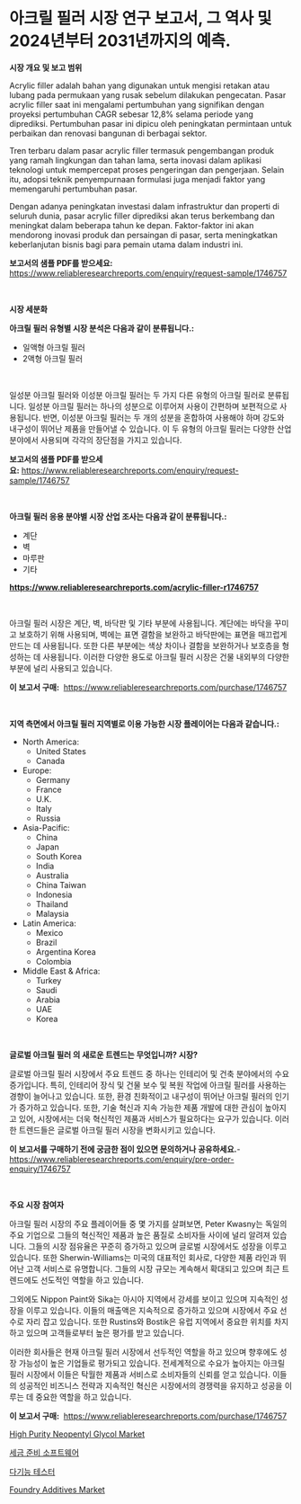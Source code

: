 <p><h1>아크릴 필러 시장 연구 보고서, 그 역사 및 2024년부터 2031년까지의 예측.</h1></p><p><strong>시장 개요 및 보고 범위</strong></p>
<p><p>Acrylic filler adalah bahan yang digunakan untuk mengisi retakan atau lubang pada permukaan yang rusak sebelum dilakukan pengecatan. Pasar acrylic filler saat ini mengalami pertumbuhan yang signifikan dengan proyeksi pertumbuhan CAGR sebesar 12,8% selama periode yang diprediksi. Pertumbuhan pasar ini dipicu oleh peningkatan permintaan untuk perbaikan dan renovasi bangunan di berbagai sektor.</p><p>Tren terbaru dalam pasar acrylic filler termasuk pengembangan produk yang ramah lingkungan dan tahan lama, serta inovasi dalam aplikasi teknologi untuk mempercepat proses pengeringan dan pengerjaan. Selain itu, adopsi teknik penyempurnaan formulasi juga menjadi faktor yang memengaruhi pertumbuhan pasar.</p><p>Dengan adanya peningkatan investasi dalam infrastruktur dan properti di seluruh dunia, pasar acrylic filler diprediksi akan terus berkembang dan meningkat dalam beberapa tahun ke depan. Faktor-faktor ini akan mendorong inovasi produk dan persaingan di pasar, serta meningkatkan keberlanjutan bisnis bagi para pemain utama dalam industri ini.</p></p>
<p><strong>보고서의 샘플 PDF를 받으세요:</strong> <a href="https://www.reliableresearchreports.com/enquiry/request-sample/1746757">https://www.reliableresearchreports.com/enquiry/request-sample/1746757</a></p>
<p>&nbsp;</p>
<p><strong>시장 세분화</strong></p>
<p><strong>아크릴 필러 유형별 시장 분석은 다음과 같이 분류됩니다.:</strong></p>
<p><ul><li>일액형 아크릴 필러</li><li>2액형 아크릴 필러</li></ul></p>
<p>&nbsp;</p>
<p><p>일성분 아크릴 필러와 이성분 아크릴 필러는 두 가지 다른 유형의 아크릴 필러로 분류됩니다. 일성분 아크릴 필러는 하나의 성분으로 이루어져 사용이 간편하며 보편적으로 사용됩니다. 반면, 이성분 아크릴 필러는 두 개의 성분을 혼합하여 사용해야 하며 강도와 내구성이 뛰어난 제품을 만들어낼 수 있습니다. 이 두 유형의 아크릴 필러는 다양한 산업 분야에서 사용되며 각각의 장단점을 가지고 있습니다.</p></p>
<p><strong>보고서의 샘플 PDF를 받으세요:</strong>&nbsp;<a href="https://www.reliableresearchreports.com/enquiry/request-sample/1746757">https://www.reliableresearchreports.com/enquiry/request-sample/1746757</a></p>
<p>&nbsp;</p>
<p><strong> 아크릴 필러 응용 분야별 시장 산업 조사는 다음과 같이 분류됩니다.:</strong></p>
<p><ul><li>계단</li><li>벽</li><li>마루판</li><li>기타</li></ul></p>
<p><strong><a href="https://www.reliableresearchreports.com/acrylic-filler-r1746757">https://www.reliableresearchreports.com/acrylic-filler-r1746757</a></strong></p>
<p>&nbsp;</p>
<p><p>아크릴 필러 시장은 계단, 벽, 바닥판 및 기타 부분에 사용됩니다. 계단에는 바닥을 꾸미고 보호하기 위해 사용되며, 벽에는 표면 결함을 보완하고 바닥판에는 표면을 매끄럽게 만드는 데 사용됩니다. 또한 다른 부분에는 색상 차이나 결함을 보완하거나 보호층을 형성하는 데 사용됩니다. 이러한 다양한 용도로 아크릴 필러 시장은 건물 내외부의 다양한 부분에 널리 사용되고 있습니다.</p></p>
<p><strong>이 보고서 구매:</strong>&nbsp; <a href="https://www.reliableresearchreports.com/purchase/1746757">https://www.reliableresearchreports.com/purchase/1746757</a></p>
<p>&nbsp;</p>
<p><strong>지역 측면에서 아크릴 필러 지역별로 이용 가능한 시장 플레이어는 다음과 같습니다.:</strong></p>
<p><ul>
    <li>
        North America:
        <ul>
            <li>United States</li>
            <li>Canada</li>
        </ul>
    </li>
    <li>
        Europe:
        <ul>
            <li>Germany</li>
            <li>France</li>
            <li>U.K.</li>
            <li>Italy</li>
            <li>Russia</li>
        </ul>
    </li>
    <li>
        Asia-Pacific:
        <ul>
            <li>China</li>
            <li>Japan</li>
            <li>South Korea</li>
            <li>India</li>
            <li>Australia</li>
            <li>China Taiwan</li>
            <li>Indonesia</li>
            <li>Thailand</li>
            <li>Malaysia</li>
        </ul>
    </li>
    <li>
        Latin America:
        <ul>
            <li>Mexico</li>
            <li>Brazil</li>
            <li>Argentina Korea</li>
            <li>Colombia</li>
        </ul>
    </li>
    <li>
        Middle East & Africa:
        <ul>
            <li>Turkey</li>
            <li>Saudi</li>
            <li>Arabia</li>
            <li>UAE</li>
            <li>Korea</li>
        </ul>
    </li>
    </ul></p>
<p>&nbsp;</p>
<p><strong>글로벌 아크릴 필러 의 새로운 트렌드는 무엇입니까? 시장?</strong></p>
<p><p>글로벌 아크릴 필러 시장에서 주요 트렌드 중 하나는 인테리어 및 건축 분야에서의 수요 증가입니다. 특히, 인테리어 장식 및 건물 보수 및 복원 작업에 아크릴 필러를 사용하는 경향이 늘어나고 있습니다. 또한, 환경 친화적이고 내구성이 뛰어난 아크릴 필러의 인기가 증가하고 있습니다. 또한, 기술 혁신과 지속 가능한 제품 개발에 대한 관심이 높아지고 있어, 시장에서는 더욱 혁신적인 제품과 서비스가 필요하다는 요구가 있습니다. 이러한 트렌드들은 글로벌 아크릴 필러 시장을 변화시키고 있습니다.</p></p>
<p><strong>이 보고서를 구매하기 전에 궁금한 점이 있으면 문의하거나 공유하세요.</strong>- <a href="https://www.reliableresearchreports.com/enquiry/pre-order-enquiry/1746757">https://www.reliableresearchreports.com/enquiry/pre-order-enquiry/1746757</a></p>
<p>&nbsp;</p>
<p><strong>주요 시장 참여자</strong></p>
<p><p>아크릴 필러 시장의 주요 플레이어들 중 몇 가지를 살펴보면, Peter Kwasny는 독일의 주요 기업으로 그들의 혁신적인 제품과 높은 품질로 소비자들 사이에 널리 알려져 있습니다. 그들의 시장 점유율은 꾸준히 증가하고 있으며 글로벌 시장에서도 성장을 이루고 있습니다. 또한 Sherwin-Williams는 미국의 대표적인 회사로, 다양한 제품 라인과 뛰어난 고객 서비스로 유명합니다. 그들의 시장 규모는 계속해서 확대되고 있으며 최근 트렌드에도 선도적인 역할을 하고 있습니다.</p><p>그외에도 Nippon Paint와 Sika는 아시아 지역에서 강세를 보이고 있으며 지속적인 성장을 이루고 있습니다. 이들의 매출액은 지속적으로 증가하고 있으며 시장에서 주요 선수로 자리 잡고 있습니다. 또한 Rustins와 Bostik은 유럽 지역에서 중요한 위치를 차지하고 있으며 고객들로부터 높은 평가를 받고 있습니다.</p><p>이러한 회사들은 현재 아크릴 필러 시장에서 선두적인 역할을 하고 있으며 향후에도 성장 가능성이 높은 기업들로 평가되고 있습니다. 전세계적으로 수요가 높아지는 아크릴 필러 시장에서 이들은 탁월한 제품과 서비스로 소비자들의 신뢰를 얻고 있습니다. 이들의 성공적인 비즈니스 전략과 지속적인 혁신은 시장에서의 경쟁력을 유지하고 성공을 이루는 데 중요한 역할을 하고 있습니다.</p></p>
<p><strong>이 보고서 구매:</strong>&nbsp;&nbsp;<a href="https://www.reliableresearchreports.com/purchase/1746757">https://www.reliableresearchreports.com/purchase/1746757</a></p>
<p><p><a href="https://www.linkedin.com/pulse/high-purity-neopentyl-glycol-market-size-growth-forecast-ax2xc?trackingId=gObY7KfgY5qUM8rxh3etWw%3D%3D">High Purity Neopentyl Glycol Market</a></p><p><a href="https://medium.com/@rowanmaggio/%EC%84%B8%EA%B8%88-%EC%8B%A0%EA%B3%A0-%EC%86%8C%ED%94%84%ED%8A%B8%EC%9B%A8%EC%96%B4-%EC%8B%9C%EC%9E%A5-%EC%A1%B0%EC%82%AC-%EB%B3%B4%EA%B3%A0%EC%84%9C-%EA%B7%B8-%EC%97%AD%EC%82%AC-%EB%B0%8F-2024%EB%85%84%EB%B6%80%ED%84%B0-2031%EB%85%84%EA%B9%8C%EC%A7%80%EC%9D%98-%EC%98%88%EC%B8%A1-37609b6fe1c0">세금 준비 소프트웨어</a></p><p><a href="https://medium.com/@koreycrooks2022/%EB%8B%A4%EC%A4%91-%EA%B8%B0%EB%8A%A5-%ED%85%8C%EC%8A%A4%ED%84%B0-%EC%8B%9C%EC%9E%A5-%EB%B6%84%EC%84%9D-2024%EB%85%84%EB%B6%80%ED%84%B0-2031%EB%85%84%EA%B9%8C%EC%A7%80%EC%9D%98-%EA%B8%80%EB%A1%9C%EB%B2%8C-%EC%82%B0%EC%97%85-%EC%A0%84%EB%A7%9D-%EB%B0%8F-%EC%98%88%EC%B8%A1-326f14030fa0">다기능 테스터</a></p><p><a href="https://www.linkedin.com/pulse/decoding-foundry-additives-market-deep-dive-latest-trends-d6cve?trackingId=e4Aj8LrEuNxC3z8egVpYQg%3D%3D">Foundry Additives Market</a></p></p>